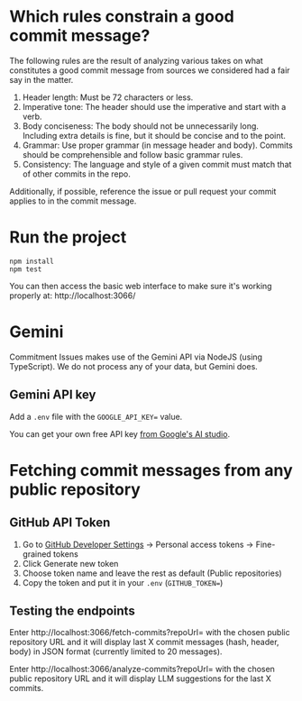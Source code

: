 # Which rules constrain a good commit message?
The following rules are the result of analyzing various takes on what constitutes a good commit message from sources we considered had a fair say in the matter.

1. Header length: Must be 72 characters or less.
2. Imperative tone: The header should use the imperative and start with a verb.
3. Body conciseness: The body should not be unnecessarily long. Including extra details is fine, but it should be concise and to the point.
4. Grammar: Use proper grammar (in message header and body). Commits should be comprehensible and follow basic grammar rules.
5. Consistency: The language and style of a given commit must match that of other commits in the repo.

Additionally, if possible, reference the issue or pull request your commit applies to in the commit message.

# Run the project

```
npm install
npm test
```

You can then access the basic web interface to make sure it's working properly at: http://localhost:3066/

# Gemini

Commitment Issues makes use of the Gemini API via NodeJS (using TypeScript). We do not process any of your data, but Gemini does.

## Gemini API key
Add a `.env` file with the `GOOGLE_API_KEY=` value.

You can get your own free API key [from Google's AI studio](https://aistudio.google.com/app/apikey).

# Fetching commit messages from any public repository

## GitHub API Token

1. Go to [GitHub Developer Settings](https://github.com/settings/tokens) → Personal access tokens → Fine-grained tokens
2. Click Generate new token
3. Choose token name and leave the rest as default (Public repositories)
4. Copy the token and put it in your `.env` (`GITHUB_TOKEN=`)

## Testing the endpoints

Enter http://localhost:3066/fetch-commits?repoUrl= with the chosen public repository URL and it will display last X commit messages (hash, header, body) in JSON format (currently limited to 20 messages).

Enter http://localhost:3066/analyze-commits?repoUrl= with the chosen public repository URL and it will display LLM suggestions for the last X commits.

